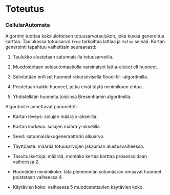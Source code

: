 # Toteutus

### CellularAutomata

Algoritmi tuottaa kaksiulotteisen totuusarvotaulukon, joka kuvaa generoitua karttaa. 
Taulukossa totuusarvo `true` tarkoittaa lattiaa ja `false` seinää. Kartan generointi 
tapahtuu vaiheittain seuraavasti:

1. Taulukko alustetaan satunnaisilla totuusarvoilla.

2. Muodostetaan soluautomaatiolla varsinaiset lattia-alueet eli huoneet.

3. Selvitetään erilliset huoneet rekursiivisella flood-fill -algoritmilla.

4. Poistetaan kaikki huoneet, jotka eivät täytä minimikoon ehtoa.

5. Yhdistellään huoneita toisiinsa Bresenhamin algoritmilla.

Algoritmille annettavat parametrit:

- Kartan leveys: solujen määrä x-akselilla.

- Kartan korkeus: solujen määrä y-akselilla.

- Seed: satunnaislukugeneraattorin alkuarvo.

- Täyttöaste: määrää totuusarvojen jakauman alustusvaiheessa.

- Tasoituskertoja: määrää, montako kertaa karttaa prosessoidaan vaiheessa 2.

- Huoneiden minimikoko: tätä pienemmän solumäärän omaavat huoneet poistetaan vaiheessa 4.

- Käytävien koko: vaiheessa 5 muodostettavien käytävien koko.